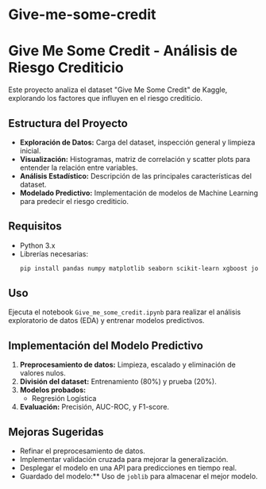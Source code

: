 # Give-me-some-credit

# Give Me Some Credit - Análisis de Riesgo Crediticio

Este proyecto analiza el dataset "Give Me Some Credit" de Kaggle, explorando los factores que influyen en el riesgo crediticio. 

## Estructura del Proyecto
- **Exploración de Datos:** Carga del dataset, inspección general y limpieza inicial.
- **Visualización:** Histogramas, matriz de correlación y scatter plots para entender la relación entre variables.
- **Análisis Estadístico:** Descripción de las principales características del dataset.
- **Modelado Predictivo:** Implementación de modelos de Machine Learning para predecir el riesgo crediticio.

## Requisitos
- Python 3.x
- Librerías necesarias:
  ```bash
  pip install pandas numpy matplotlib seaborn scikit-learn xgboost joblib
  ```

## Uso
Ejecuta el notebook `Give_me_some_credit.ipynb` para realizar el análisis exploratorio de datos (EDA) y entrenar modelos predictivos.

## Implementación del Modelo Predictivo
1. **Preprocesamiento de datos:** Limpieza, escalado y eliminación de valores nulos.
2. **División del dataset:** Entrenamiento (80%) y prueba (20%).
3. **Modelos probados:**
   - Regresión Logística
4. **Evaluación:** Precisión, AUC-ROC, y F1-score.

## Mejoras Sugeridas
- Refinar el preprocesamiento de datos.
- Implementar validación cruzada para mejorar la generalización.
- Desplegar el modelo en una API para predicciones en tiempo real.
- Guardado del modelo:** Uso de `joblib` para almacenar el mejor modelo.



